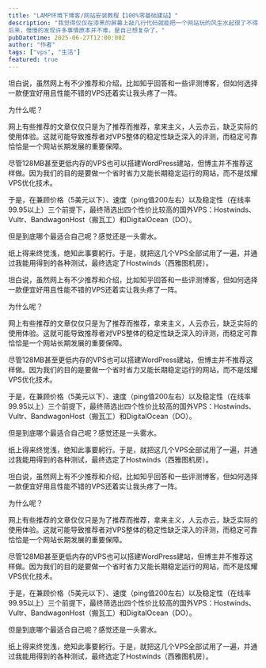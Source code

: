 ```yaml
---
title: "LAMP环境下博客/网站安装教程【100%零基础建站】"
description: "我觉得仅仅在漆黑的屏幕上敲几行代码就能把一个网站玩的风生水起很了不得，感觉有点黑客大神的气派。而那时我才刚刚开始研究独立博客和虚拟主机，还是个只知道使用简单办公软件的上班族。
后来，慢慢的发现许多事情原本并不难，是自己想复杂了。"
pubDatetime: 2025-06-27T12:00:00Z
author: "作者"
tags: ["vps", "生活"]
featured: true
---
```

坦白说，虽然网上有不少推荐和介绍，比如知乎回答和一些评测博客，但如何选择一款便宜好用且性能不错的VPS还着实让我头疼了一阵。

为什么呢？

网上有些推荐的文章仅仅只是为了推荐而推荐，拿来主义，人云亦云，缺乏实际的使用体验。这就可能导致推荐者对VPS整体的稳定性缺乏深入的评测，而稳定可靠恰恰是一个网站长期发展的重要保障。

尽管128MB甚至更低内存的VPS也可以搭建WordPress建站，但博主并不推荐这样做。因为我们的目的是要做一个省时省力又能长期稳定运行的网站，而不是炫耀VPS优化技术。

于是，在兼顾价格（5美元以下）、速度（ping值200左右）以及稳定性（在线率99.95以上）三个前提下，最终筛选出四个性价比较高的国外VPS：Hostwinds、Vultr、BandwagonHost（搬瓦工）和DigitalOcean（DO）。

但是到底哪个最适合自己呢？感觉还是一头雾水。

纸上得来终觉浅，绝知此事要躬行。于是，就把这几个VPS全部试用了一遍，并通过我能用得到的各种测试，最终选定了Hostwinds（西雅图机房）。

坦白说，虽然网上有不少推荐和介绍，比如知乎回答和一些评测博客，但如何选择一款便宜好用且性能不错的VPS还着实让我头疼了一阵。

为什么呢？

网上有些推荐的文章仅仅只是为了推荐而推荐，拿来主义，人云亦云，缺乏实际的使用体验。这就可能导致推荐者对VPS整体的稳定性缺乏深入的评测，而稳定可靠恰恰是一个网站长期发展的重要保障。

尽管128MB甚至更低内存的VPS也可以搭建WordPress建站，但博主并不推荐这样做。因为我们的目的是要做一个省时省力又能长期稳定运行的网站，而不是炫耀VPS优化技术。

于是，在兼顾价格（5美元以下）、速度（ping值200左右）以及稳定性（在线率99.95以上）三个前提下，最终筛选出四个性价比较高的国外VPS：Hostwinds、Vultr、BandwagonHost（搬瓦工）和DigitalOcean（DO）。

但是到底哪个最适合自己呢？感觉还是一头雾水。

纸上得来终觉浅，绝知此事要躬行。于是，就把这几个VPS全部试用了一遍，并通过我能用得到的各种测试，最终选定了Hostwinds（西雅图机房）。

坦白说，虽然网上有不少推荐和介绍，比如知乎回答和一些评测博客，但如何选择一款便宜好用且性能不错的VPS还着实让我头疼了一阵。

为什么呢？

网上有些推荐的文章仅仅只是为了推荐而推荐，拿来主义，人云亦云，缺乏实际的使用体验。这就可能导致推荐者对VPS整体的稳定性缺乏深入的评测，而稳定可靠恰恰是一个网站长期发展的重要保障。

尽管128MB甚至更低内存的VPS也可以搭建WordPress建站，但博主并不推荐这样做。因为我们的目的是要做一个省时省力又能长期稳定运行的网站，而不是炫耀VPS优化技术。

于是，在兼顾价格（5美元以下）、速度（ping值200左右）以及稳定性（在线率99.95以上）三个前提下，最终筛选出四个性价比较高的国外VPS：Hostwinds、Vultr、BandwagonHost（搬瓦工）和DigitalOcean（DO）。

但是到底哪个最适合自己呢？感觉还是一头雾水。

纸上得来终觉浅，绝知此事要躬行。于是，就把这几个VPS全部试用了一遍，并通过我能用得到的各种测试，最终选定了Hostwinds（西雅图机房）。
